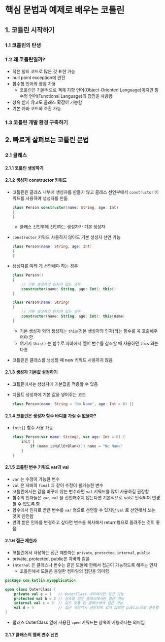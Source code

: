 # 핵심 문법과 예제로 배우는 코틀린

## 1. 코틀린 시작하기

### 1.1 코틀린의 탄생

### 1.2 왜 코틀린일까?

- 적은 양의 코드로 많은 것 표현 가능
- null point exception에 안전
- 함수형 언어의 장점 차용
  - 코틀린은 기본적으로 객체 지향 언어(Object-Oriented Language)이지만 함수형 언어(Functional Language)의 장점을 차용함
- 상속 받지 않고도 클래스 확장이 가능함
- 기본 자바 코드와 호환 가능

### 1.3 코틀린 개발 환경 구축하기

## 2. 빠르게 살펴보는 코틀린 문법

### 2.1 클래스

#### 2.1.1 코틀린 생성하기

#### 2.1.2 생성자 constructor 키워드

- 코틀린은 클래스 내부에 생성자를 만들지 않고 클래스 선언부에서 `constructor` 키워드를 사용하여 생성자를 만듦

  ```kotlin
  class Person constructor(name: String, age: Int)
  {
  }
  ```

  - 클래스 선언부에 선언하는 생성자가 기본 생성자

- `constructor` 키워드 사용하지 않아도 기본 생성자 선언 가능

  ```kotlin
  class Person(name: String, age: Int)
  {
  }
  ```

- 생성자를 여러 개 선언해야 하는 경우

  ```kotlin
  class Person()
  {
      // 기본 생성자의 인자가 없는 경우
      constructor(name: String, age: Int): this()
  }
  
  class Person(name: String)
  {
      // 기본 생성자의 인자가 있는 경우
      constructor(name: String, age: Int): this(name)
  }
  ```

  - 기본 생성자 외의 생성자는 `this`(기본 생성자의 인자)라는 함수를 꼭 호출해주어야 함
  - 여기서 `this()` 는 함수로 자바에서 멤버 변수를 참조할 때 사용하던 `this` 와는 다름

- 코틀린은 클래스를 생성할 때 new 키워드 사용하지 않음

#### 2.1.3 생성자 기본값 설정하기

- 코틀린에서는 생성자에 기본값을 적용할 수 있음

- 디폴트 생성자에 기본 값을 넣어주는 코드

  ```kotlin
  class Person(name: String = "No Name", age: Int = 0) {}
  ```

#### 2.1.4 코틀린은 생성자 함수 바디를 가질 수 없을까?

- `init{}` 함수 사용 가능

  ```kotlin
  class Person(var name: String?, var age: Int = 0) {
      init {
          if (name.isNullOrBlank()) name = "No Name"
      }
  }
  ```

#### 2.1.5 코틀린 변수 키워드 var과 val

- `var` 는 수정이 가능한 변수
- `val` 은 자바의 `final` 과 같이 수정이 불가능한 변수
- 코틀린에서는 값을 바꾸지 않는 변수라면 `val` 키워드를 많이 사용하길 권장함
- 함수의 인자들은 `var`, `val` 을 선언해주지 않는다면 기본적으로 val로 인식되어 변경할 수 없도록 함
- 함수에서 인자로 받은 변수를 `var` 형으로 선언할 수 있지만 `val` 로 선언해서 쓰는 것이 안전함
- 만약 받은 인자를 변경하고 싶다면 변수를 복사해서 return형으로 돌려주는 것이 좋음

#### 2.1.6 접근 제한자

- 코틀린에서 사용하는 접근 제한자는 `private`, `protected`, `internal`, `public`
- private, protected, public은 자바와 같음
- `internal` 은 클래스나 변수는 같은 모듈에 한해서 접근이 가능하도록 해주는 인자
  - 코틀린에서 모듈은 동일한 컴파일의 집단을 의미함

```kotlin
package com.kotlin.myapplication

open class OuterClass {
    private val a = 1 	// OuterClass 내부에서만 접근 가능
    protected val b = 2 // 상속을 받은 클래스에서만 접근 가능
    internal val c = 3  // 같으 모듈 안 클래스에서 접근 가능
    val d = 4 			// 접근 제한자가 선언되어 있지 않으면 public으로 간주함
}
```

- 클래스 OuterClass 앞에 사용된 `open` 키워드는 상속이 가능하다는 의미임

#### 2.1.7 클래스의 멤버 변수 선언

